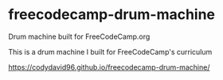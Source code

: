# freecodecamp-drum-machine
Drum machine built for FreeCodeCamp.org

This is a drum machine I built for FreeCodeCamp's curriculum

https://codydavid96.github.io/freecodecamp-drum-machine/
